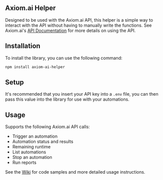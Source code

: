 ## Axiom.ai Helper

Designed to be used with the Axiom.ai API, this helper is a simple way to interact with the API without having to manually write the functions. See Axiom.ai's [API Documentation](https://axiom.ai/docs/developers/) for more details on using the API.

## Installation

To install the library, you can use the following command:

```bash
npm install axiom-ai-helper
```

## Setup

It's recommended that you insert your API key into a `.env` file, you can then pass this value into the library for use with your automations.

## Usage

Supports the following Axiom.ai API calls:

- Trigger an automation
- Automation status and results
- Remaining runtime
- List automations
- Stop an automation
- Run reports

See the [Wiki](https://github.com/Karljoones/axiom-ai-helper/wiki) for code samples and more detailed usage instructions.